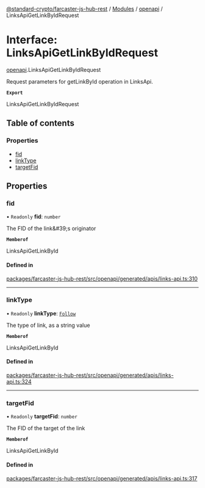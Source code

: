 [@standard-crypto/farcaster-js-hub-rest](../README.md) / [Modules](../modules.md) / [openapi](../modules/openapi.md) / LinksApiGetLinkByIdRequest

# Interface: LinksApiGetLinkByIdRequest

[openapi](../modules/openapi.md).LinksApiGetLinkByIdRequest

Request parameters for getLinkById operation in LinksApi.

**`Export`**

LinksApiGetLinkByIdRequest

## Table of contents

### Properties

- [fid](openapi.LinksApiGetLinkByIdRequest.md#fid)
- [linkType](openapi.LinksApiGetLinkByIdRequest.md#linktype)
- [targetFid](openapi.LinksApiGetLinkByIdRequest.md#targetfid)

## Properties

### fid

• `Readonly` **fid**: `number`

The FID of the link\&#39;s originator

**`Memberof`**

LinksApiGetLinkById

#### Defined in

[packages/farcaster-js-hub-rest/src/openapi/generated/apis/links-api.ts:310](https://github.com/standard-crypto/farcaster-js/blob/main/packages/farcaster-js-hub-rest/src/openapi/generated/apis/links-api.ts#L310)

___

### linkType

• `Readonly` **linkType**: [`Follow`](../enums/openapi.LinkType.md#follow)

The type of link, as a string value

**`Memberof`**

LinksApiGetLinkById

#### Defined in

[packages/farcaster-js-hub-rest/src/openapi/generated/apis/links-api.ts:324](https://github.com/standard-crypto/farcaster-js/blob/main/packages/farcaster-js-hub-rest/src/openapi/generated/apis/links-api.ts#L324)

___

### targetFid

• `Readonly` **targetFid**: `number`

The FID of the target of the link

**`Memberof`**

LinksApiGetLinkById

#### Defined in

[packages/farcaster-js-hub-rest/src/openapi/generated/apis/links-api.ts:317](https://github.com/standard-crypto/farcaster-js/blob/main/packages/farcaster-js-hub-rest/src/openapi/generated/apis/links-api.ts#L317)
